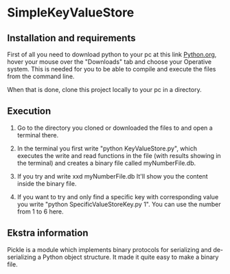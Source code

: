 # SimpleKeyValueStore

## Installation and requirements
First of all you need to download python to your pc at this link [Python.org](https://www.python.org/downloads/), hover your mouse over the "Downloads" tab and choose your Operative system.
This is needed for you to be able to compile and execute the files from the command line.

When that is done, clone this project locally to your pc in a directory.

## Execution
1. Go to the directory you cloned or downloaded the files to and open a terminal there.

2. In the terminal you first write "python KeyValueStore.py", which executes the write and read functions in the file (with results showing in the terminal) and creates a binary file called myNumberFile.db.

3. If you try and write xxd myNumberFile.db It'll show you the content inside the binary file.

4. If you want to try and only find a specific key with corresponding value you write "python SpecificValueStoreKey.py 1". You can use the number from 1 to 6 here.


## Ekstra information
Pickle is a module which implements binary protocols for serializing and de-serializing a Python object structure.
It made it quite easy to make a binary file.
